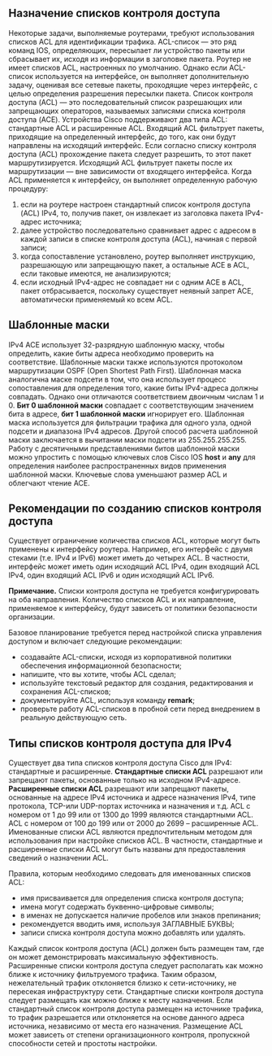 <!-- 4.5.1 -->
## Назначение списков контроля доступа

Некоторые задачи, выполняемые роутерами, требуют использования списков ACL для идентификации трафика. ACL-список — это ряд команд IOS, определяющих, пересылает ли устройство пакеты или сбрасывает их, исходя из информации в заголовке пакета. Роутер не имеет списков ACL, настроенных по умолчанию. Однако если ACL-список используется на интерфейсе, он выполняет дополнительную задачу, оценивая все сетевые пакеты, проходящие через интерфейс, с целью определения разрешения пересылки пакета. Список контроля доступа (ACL) — это последовательный список разрешающих или запрещающих операторов, называемых записями списка контроля доступа (ACE). Устройства Cisco поддерживают два типа ACL: стандартные ACL и расширенные ACL. Входящий ACL фильтрует пакеты, приходящие на определенный интерфейс, до того, как они будут направлены на исходящий интерфейс. Если согласно списку контроля доступа (ACL) прохождение пакета следует разрешить, то этот пакет маршрутизируется. Исходящий ACL фильтрует пакеты после их маршрутизации — вне зависимости от входящего интерфейса. Когда ACL применяется к интерфейсу, он выполняет определенную рабочую процедуру:

1. если на роутере настроен стандартный список контроля доступа (ACL) IPv4, то, получив пакет, он извлекает из заголовка пакета IPv4-адрес источника;
2. далее устройство последовательно сравнивает адрес с адресом в каждой записи в списке контроля доступа (ACL), начиная с первой записи;
3. когда сопоставление установлено, роутер выполняет инструкцию, разрешающую или запрещающую пакет, а остальные ACE в ACL, если таковые имеются, не анализируются;
4. если исходный IPv4-адрес не совпадает ни с одним ACE в ACL, пакет отбрасывается, поскольку существует неявный запрет ACE, автоматически применяемый ко всем ACL.

## Шаблонные маски

IPv4 ACE использует 32-разрядную шаблонную маску, чтобы определить, какие биты адреса необходимо проверить на соответствие. Шаблонные маски также используются протоколом маршрутизации OSPF (Open Shortest Path First). Шаблонная маска аналогична маске подсети в том, что она использует процесс сопоставления для определения того, какие биты IPv4-адреса должны совпадать. Однако они отличаются соответствием двоичным числам 1 и 0. **Бит 0 шаблонной маски** совпадает с соответствующим значением бита в адресе, **бит 1 шаблонной маски** игнорирует его. Шаблонная маска используется для фильтрации трафика для одного узла, одной подсети и диапазона IPv4 адресов. Другой способ расчета шаблонной маски заключается в вычитании маски подсети из 255.255.255.255. Работу с десятичными представлениями битов шаблонной маски можно упростить с помощью ключевых слов Cisco IOS **host** и **any** для определения наиболее распространенных видов применения шаблонной маски. Ключевые слова уменьшают размер ACL и облегчают чтение ACE.

## Рекомендации по созданию списков контроля доступа

Существует ограничение количества списков ACL, которые могут быть применены к интерфейсу роутера. Например, его интерфейс с двумя стеками (т.е. IPv4 и IPv6) может иметь до четырех ACL. В частности, интерфейс может иметь один исходящий ACL IPv4, один входящий ACL IPv4, один входящий ACL IPv6 и один исходящий ACL IPv6. 

**Примечание.** Списки контроля доступа не требуется конфигурировать на оба направления. Количество списков ACL и их направление, применяемое к интерфейсу, будут зависеть от политики безопасности организации. 

Базовое планирование требуется перед настройкой списка управления доступом и включает следующие рекомендации:

* создавайте ACL-списки, исходя из корпоративной политики обеспечения информационной безопасности;
* напишите, что вы хотите, чтобы ACL сделал;
* используйте текстовый редактор для создания, редактирования и сохранения ACL-списков;
* документируйте ACL, используя команду **remark**;
* проверьте работу ACL-списков в пробной сети перед внедрением в реальную действующую сеть.

## Типы списков контроля доступа для IPv4

Существует два типа списков контроля доступа Cisco для IPv4: стандартные и расширенные. **Стандартные списки ACL** разрешают или запрещают пакеты, основанные только на исходном IPv4-адресе. **Расширенные списки ACL** разрешают или запрещают пакеты, основанные на адресе IPv4 источника и адресе назначения IPv4, типе протокола, TCP-или UDP-портах источника и назначения и т.д. ACL с номером от 1 до 99 или от 1300 до 1999 являются стандартными ACL. ACL с номером от 100 до 199 или от 2000 до 2699 – расширенные ACL. Именованные списки ACL являются предпочтительным методом для использования при настройке списков ACL. В частности, стандартные и расширенные списки ACL могут быть названы для предоставления сведений о назначении ACL.

Правила, которым необходимо следовать для именованных списков ACL:

* имя присваивается для определения списка контроля доступа;
* имена могут содержать буквенно-цифровые символы;
* в именах не допускается наличие пробелов или знаков препинания;
* рекомендуется вводить имя, используя ЗАГЛАВНЫЕ БУКВЫ;
* записи списка контроля доступа можно добавлять или удалять.

Каждый список контроля доступа (ACL) должен быть размещен там, где он может демонстрировать максимальную эффективность. Расширенные списки контроля доступа следует располагать как можно ближе к источнику фильтруемого трафика. Таким образом, нежелательный трафик отклоняется близко к сети-источнику, не пересекая инфраструктуру сети. Стандартные списки контроля доступа следует размещать как можно ближе к месту назначения. Если стандартный список контроля доступа размещен на источнике трафика, то трафик разрешается или отклоняется на основе данного адреса источника, независимо от места его назначения. Размещение ACL может зависеть от степени организационного контроля, пропускной способности сетей и простоты настройки.

<!-- 4.5.2 -->
<!-- quiz -->
